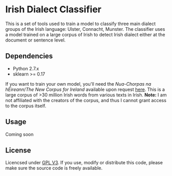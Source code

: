 # Irish Dialect Classifier
This is a set of tools used to train a model to classify three main dialect groups of the Irish language: Ulster, Connacht, Munster. The classifier uses a model trained on a large corpus of Irish to detect Irish dialect either at the document or sentence level.

Dependencies
-------------
* Python 2.7.x
* sklearn >= 0.17

If you want to train your own model, you'll need the _Nua-Chorpas na hÉireann_/_The New Corpus for Ireland_ available upon request [here](https://focloir.sketchengine.co.uk/run.cgi/index). This is a large corpus of >30 million Irish words from various texts in Irish. **Note:** I am not affiliated with the creators of the corpus, and thus I cannot grant access to the corpus itself.

Usage
-------------
Coming soon

License
-------------
Licencsed under [GPL V3](https://github.com/tccorcoran/IrishDialects/blob/master/LICENSE). If you use, modify or distribute this code, please make sure the source code is freely available. 